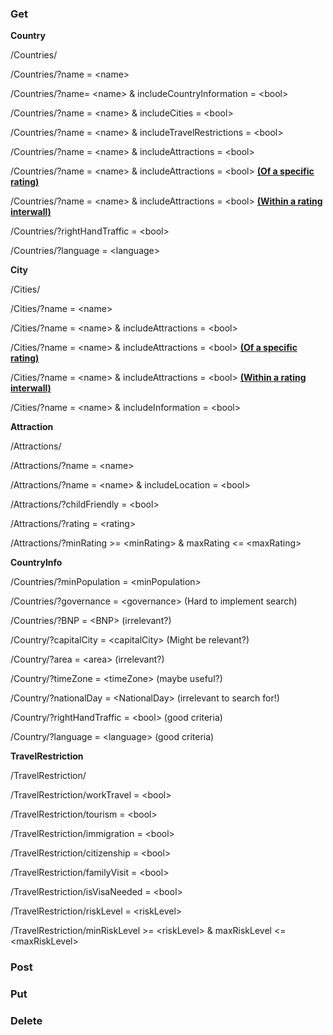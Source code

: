 ### Get

**Country**

/Countries/

/Countries/?name = \<name>

/Countries/?name= \<name> & includeCountryInformation = \<bool>

/Countries/?name = \<name> & includeCities = \<bool>

/Countries/?name = \<name> & includeTravelRestrictions = \<bool>

/Countries/?name = \<name> & includeAttractions = \<bool>

/Countries/?name = \<name> & includeAttractions = \<bool> **<u>(Of a specific rating)</u>**

/Countries/?name = \<name> & includeAttractions = \<bool> **<u>(Within a rating interwall)</u>**

/Countries/?rightHandTraffic = \<bool>

/Countries/?language = \<language> 



**City**

/Cities/

/Cities/?name = \<name> 

/Cities/?name = \<name> & includeAttractions = \<bool>

/Cities/?name = \<name> & includeAttractions = \<bool> **<u>(Of a specific rating)</u>**

/Cities/?name = \<name> & includeAttractions = \<bool> **<u>(Within a rating interwall)</u>**

/Cities/?name = \<name> & includeInformation = \<bool> 



**Attraction**

/Attractions/

/Attractions/?name = \<name> 

/Attractions/?name = \<name> & includeLocation =  \<bool>

/Attractions/?childFriendly = \<bool>

/Attractions/?rating = \<rating> 

/Attractions/?minRating >= \<minRating> & maxRating <= \<maxRating> 



**CountryInfo** 

/Countries/?minPopulation =  \<minPopulation>

/Countries/?governance = \<governance> (Hard to implement search)

/Countries/?BNP = \<BNP> (irrelevant?)

/Country/?capitalCity = \<capitalCity> (Might be relevant?)

/Country/?area = \<area> (irrelevant?)

/Country/?timeZone = \<timeZone>  (maybe useful?)

/Country/?nationalDay = \<NationalDay> (irrelevant to search for!)

/Country/?rightHandTraffic = \<bool> (good criteria)

/Country/?language = \<language>  (good criteria)



**TravelRestriction**

/TravelRestriction/

/TravelRestriction/workTravel = \<bool>

/TravelRestriction/tourism = \<bool>

/TravelRestriction/immigration = \<bool>

/TravelRestriction/citizenship = \<bool>

/TravelRestriction/familyVisit = \<bool>

/TravelRestriction/isVisaNeeded = \<bool>

/TravelRestriction/riskLevel = \<riskLevel>

/TravelRestriction/minRiskLevel >= \<riskLevel> & maxRiskLevel <= \<maxRiskLevel>



### Post



### Put



### Delete






